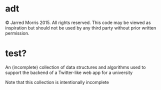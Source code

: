 # adt

&copy; Jarred Morris 2015. All rights reserved. This code may be viewed as inspiration but should not be used by any third party without prior written permission.  

# test?
An (incomplete) collection of data structures and algorithms used to support the backend of a Twitter-like web app for a university 

Note that this collection is intentionally incomplete 
